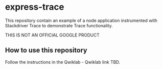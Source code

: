 # express-trace

This repository contain an example of a node application instrumented with Stackdriver Trace to demonstrate Trace functionality.  

THIS IS NOT AN OFFICIAL GOOGLE PRODUCT

## How to use this repository

Follow the instructions in the Qwiklab - Qwiklab link TBD.
